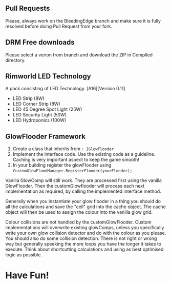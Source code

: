 ## Pull Requests
Please, always work on the BleedingEdge branch and make sure it is fully resolved before doing Pull Request from your fork.

## DRM Free downloads ##
Please select a verion from branch and download the ZIP in Compiled directory.

## Rimworld LED Technology

A pack consisting of LED Technology. [A16][Version 0.11] 
     
- LED Strip (8W) 
- LED Corner Strip (8W)
- LED 45 Degree Spot Light (25W)
- LED Security Light (50W) 
- LED Hydroponics (100W) 
 
## GlowFlooder Framework

1. Create a class that inherits from `: IGlowFlooder` 
2. Implement the interface code. Use the existing code as a guideline. Caching is very important aspect to keep the game smooth!
3. In your building register the glowFlooder using `CustomGlowFloodManager.RegisterFlooder(yourFlooder);`

Vanilla GlowComp will still work. They are processed first using the vanilla GlowFlooder. Then the customGlowflooder will process each next implementation as required, by calling the implemented interface method. 

Generally when you instantiate your glow flooder in a thing you should do all the calculations and save the "cell" grid into the cache object. The cache object will then be used to assign the colour into the vanilla glow grid.

Colour collisions are not handled by the customGlowFlooder. Custom implementations will overwrite existing glowComps, unless you specifically write your own glow collision detector and do with the colour as you please. You should also do some collision detection. There is not right or wrong way but generally speeking the more loops you have the longer it takes to execute. Think about shortcutting calculations and using as best optimised logic as possible.

# Have Fun!
